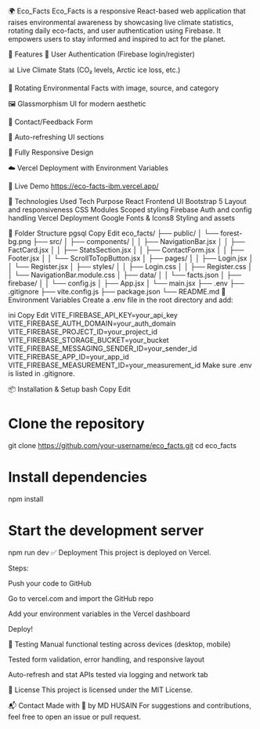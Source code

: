 🌍 Eco_Facts
Eco_Facts is a responsive React-based web application that raises environmental awareness by showcasing live climate statistics, rotating daily eco-facts, and user authentication using Firebase. It empowers users to stay informed and inspired to act for the planet.

📌 Features
🔐 User Authentication (Firebase login/register)

📊 Live Climate Stats (CO₂ levels, Arctic ice loss, etc.)

🌿 Rotating Environmental Facts with image, source, and category

🖼️ Glassmorphism UI for modern aesthetic

📩 Contact/Feedback Form

🔄 Auto-refreshing UI sections

📱 Fully Responsive Design

☁️ Vercel Deployment with Environment Variables

🚀 Live Demo
https://eco-facts-ibm.vercel.app/

🧪 Technologies Used
Tech	Purpose
React	Frontend UI
Bootstrap 5	Layout and responsiveness
CSS Modules	Scoped styling
Firebase	Auth and config handling
Vercel	Deployment
Google Fonts & Icons8	Styling and assets

📁 Folder Structure
pgsql
Copy
Edit
eco_facts/
├── public/
│   └── forest-bg.png
├── src/
│   ├── components/
│   │   ├── NavigationBar.jsx
│   │   ├── FactCard.jsx
│   │   ├── StatsSection.jsx
│   │   ├── ContactForm.jsx
│   │   ├── Footer.jsx
│   │   └── ScrollToTopButton.jsx
│   ├── pages/
│   │   ├── Login.jsx
│   │   └── Register.jsx
│   ├── styles/
│   │   ├── Login.css
│   │   ├── Register.css
│   │   └── NavigationBar.module.css
│   ├── data/
│   │   └── facts.json
│   ├── firebase/
│   │   └── config.js
│   ├── App.jsx
│   └── main.jsx
├── .env
├── .gitignore
├── vite.config.js
├── package.json
└── README.md
🔐 Environment Variables
Create a .env file in the root directory and add:

ini
Copy
Edit
VITE_FIREBASE_API_KEY=your_api_key
VITE_FIREBASE_AUTH_DOMAIN=your_auth_domain
VITE_FIREBASE_PROJECT_ID=your_project_id
VITE_FIREBASE_STORAGE_BUCKET=your_bucket
VITE_FIREBASE_MESSAGING_SENDER_ID=your_sender_id
VITE_FIREBASE_APP_ID=your_app_id
VITE_FIREBASE_MEASUREMENT_ID=your_measurement_id
Make sure .env is listed in .gitignore.

📦 Installation & Setup
bash
Copy
Edit
# Clone the repository
git clone https://github.com/your-username/eco_facts.git
cd eco_facts

# Install dependencies
npm install

# Start the development server
npm run dev
✅ Deployment
This project is deployed on Vercel.

Steps:

Push your code to GitHub

Go to vercel.com and import the GitHub repo

Add your environment variables in the Vercel dashboard

Deploy!

🧪 Testing
Manual functional testing across devices (desktop, mobile)

Tested form validation, error handling, and responsive layout

Auto-refresh and stat APIs tested via logging and network tab

📄 License
This project is licensed under the MIT License.

📬 Contact
Made with 💚 by MD HUSAIN
For suggestions and contributions, feel free to open an issue or pull request.
